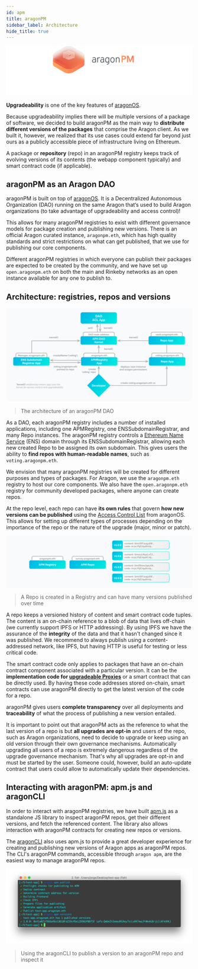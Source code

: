 ```yaml
---
id: apm
title: aragonPM
sidebar_label: Architecture
hide_title: true
---
```


![](/docs/assets/brand/aragonpm.png)

**Upgradeability** is one of the key features of [aragonOS](/docs/aragonos-intro.html).

Because upgradeability implies there will be multiple versions of a package of software, we decided to build aragonPM as the main way to **distribute different versions of the packages** that comprise the Aragon client. As we built it, however, we realized that its use cases could extend far beyond just ours as a publicly accessible piece of infrastructure living on Ethereum.

A package or **repository** (repo) in an aragonPM registry keeps track of evolving versions of its contents (the webapp component typically) and smart contract code (if applicable).

## aragonPM as an Aragon DAO

aragonPM is built on top of [aragonOS](/docs/aragonos-intro.html). It is a Decentralized Autonomous Organization (DAO) running on the same Aragon that‘s used to build Aragon organizations (to take advantage of upgradeability and access control)!

This allows for many aragonPM registries to exist with different governance models for package creation and publishing new versions. There is an official Aragon curated instance, `aragonpm.eth`, which has high quality standards and strict restrictions on what can get published, that we use for publishing our core components.

Different aragonPM registries in which everyone can publish their packages are expected to be created by the community, and we have set up `open.aragonpm.eth` on both the main and Rinkeby networks as an open instance available for any one to publish to.

## Architecture: registries, repos and versions

![](/docs/assets/apm-arch.svg)
> The architecture of an aragonPM DAO

As a DAO, each aragonPM registry includes a number of installed applications, including one APMRegistry, one ENSSubdomainRegistrar, and many Repo instances. The aragonPM registry controls a [Ethereum Name Service](https://ens.domains/) (ENS) domain through its ENSSubdomainRegistrar, allowing each new created Repo to be assigned its own subdomain. This gives users the ability to **find repos with human-readable names**, such as `voting.aragonpm.eth`.

We envision that many aragonPM registries will be created for different purposes and types of packages. For Aragon, we use the `aragonpm.eth` registry to host our core components. We also have the `open.aragonpm.eth` registry for community developed packages, where anyone can create repos.

At the repo level, each repo can have **its own rules** that govern **how new versions can be published** using the [Access Control List](/docs/acl-intro.html) from aragonOS. This allows for setting up different types of processes depending on the importance of the repo or the nature of the upgrade (major, minor or patch).

![](/docs/assets/apm-repo.svg)
> A Repo is created in a Registry and can have many versions published over time

A repo keeps a versioned history of content and smart contract code tuples. The content is an on-chain reference to a blob of data that lives off-chain (we currently support IPFS or HTTP addressing). By using IPFS we have the assurance of the **integrity** of the data and that it hasn't changed since it was published. We recommend to always publish using a content-addressed network, like IPFS, but having HTTP is useful for testing or less critical code.

The smart contract code only applies to packages that have an on-chain contract component associated with a particular version. It can be the **implementation code for [upgradeable Proxies](/docs/upgradeability-intro.html)** or a smart contract that can be directly used. By having these code addresses stored on-chain, smart contracts can use aragonPM directly to get the latest version of the code for a repo.

aragonPM gives users **complete transparency** over all deployments and **traceability** of what the process of publishing a new version entailed.

It is important to point out that aragonPM acts as the reference to what the last version of a repo is but **all upgrades are opt-in** and users of the repo, such as Aragon organizations, need to decide to upgrade or keep using an old version through their own governance mechanisms. Automatically upgrading all users of a repo is extremely dangerous regardless of the upgrade governance mechanism. That's why all upgrades are opt-in and must be started by the user. Someone could, however, build an auto-update contract that users could allow to automatically update their dependencies.

## Interacting with aragonPM: apm.js and aragonCLI

In order to interact with aragonPM registries, we have built [apm.js](https://github.com/aragon/apm.js) as a standalone JS library to inspect aragonPM repos, get their different versions, and fetch the referenced content. The library also allows interaction with aragonPM contracts for creating new repos or versions.

The [aragonCLI](/docs/cli-usage.html) also uses apm.js to provide a great developer experience for creating and publishing new versions of Aragon apps as aragonPM repos. The CLI's aragonPM commands, accessible through `aragon apm`, are the easiest way to manage aragonPM repos.

![](/docs/assets/apm-publish.png)
>  Using the aragonCLI to publish a version to an aragonPM repo and inspect it
